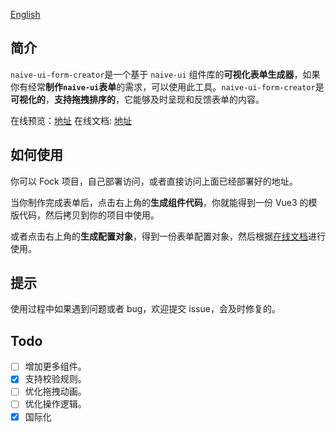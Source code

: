 [English](https://github.com/doom-9/naive-create-form/blob/main/README.md)

## 简介

`naive-ui-form-creator`是一个基于 `naive-ui` 组件库的**可视化表单生成器**，如果你有经常**制作`naive-ui`表单**的需求，可以使用此工具。`naive-ui-form-creator`是**可视化的**，**支持拖拽排序的**，它能够及时呈现和反馈表单的内容。

在线预览：[地址](https://naive-create-form-five.vercel.app/)
在线文档: [地址](https://naive-create-form-doc.vercel.app/)

## 如何使用

你可以 Fock 项目，自己部署访问，或者直接访问上面已经部署好的地址。

当你制作完成表单后，点击右上角的**生成组件代码**，你就能得到一份 Vue3 的模版代码，然后拷贝到你的项目中使用。

或者点击右上角的**生成配置对象**，得到一份表单配置对象，然后根据[在线文档](https://naive-create-form-doc.vercel.app/)进行使用。

## 提示

使用过程中如果遇到问题或者 bug，欢迎提交 issue，会及时修复的。

## Todo

- [ ] 增加更多组件。
- [x] 支持校验规则。
- [ ] 优化拖拽动画。
- [ ] 优化操作逻辑。
- [x] 国际化
